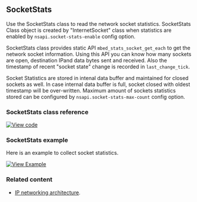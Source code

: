 ## SocketStats

Use the SocketStats class to read the network socket statistics. SocketStats Class object is created by "InternetSocket" class when statistics are enabled by `nsapi.socket-stats-enable` config option.

SocketStats class provides static API `mbed_stats_socket_get_each` to get the network socket information. Using this API you can know how many sockets are open, destination IPand data bytes sent and received. Also the timestamp of recent "socket state" change is recorded in `last_change_tick`.

Socket Statistics are stored in intenal data buffer and maintained for closed sockets as well. In case internal data buffer is full, socket closed with oldest timestamp will be over-written. Maximum amount of sockets statistics stored can be configured by `nsapi.socket-stats-max-count` config option.

### SocketStats class reference

[![View code](https://www.mbed.com/embed/?type=library)](http://os-doc-builder.test.mbed.com/docs/development/mbed-os-api-doxy/)

### SocketStats example

Here is an example to collect socket statistics.

[![View Example](https://www.mbed.com/embed/?url=https://github.com/ARMmbed/mbed-os-examples-docs_only/tree/master/SocketStats)](https://github.com/ARMmbed/mbed-os-examples-docs_only/blob/master/SocketStats/main.cpp)

### Related content

- [IP networking architecture](/docs/development/reference/ip-networking.html).
